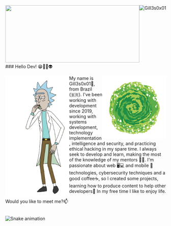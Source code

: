 <img align='right' src = "https://komarev.com/ghpvc/?username=Gill3s0x01" alt = "Gill3s0x01" />

<img height=180 width=420 src="https://github-readme-stats.vercel.app/api/top-langs/?username=Gill3s0x01&layout=compact&langs_count=16&theme=dark"/> 
### Hello Dev! 😁🖖🏻👽

<div>
<!--  <img height=180 width=420 src="https://github-readme-stats.vercel.app/api?username=Gill3s0x01&show_icons=true&theme=dark&include_all_commits=true&count_private=true"/> -->
</div>

<p>
 <img align='right' src="https://raw.githubusercontent.com/Elyabe/elyabe/master/images/portal-3.gif" width='200'>
 <img align='left' src="https://raw.githubusercontent.com/Elyabe/Elyabe/master/images/rick-dancing.gif" width='200'> 
</p>
<p>
My name is Gill3s0x01🚀, from Brazil (🇧🇷). I've been working with  development since 2019, working with systems development, technology implementation, intelligence and security, and practicing ethical hacking in my spare time. I always seek to develop and learn, making the most of the knowledge of my mentors 🏪🏬. I'm passionate about web 🖥️💻 and mobile 📱 technologies, cybersecurity techniques and a good coffee☕, so I created some projects, learning how to produce content to help other developers💬
In my free time I like to enjoy life.
</p>
 
<p>
  <row>

  </row>
</p>

Would you like to meet me?📫
<br>
<br>

![Snake animation](https://github.com/Gill3s0x01/Gill3s0x01/blob/output/github-contribution-grid-snake-dark.svg)

<div align="center">
  <a href="https://github.com/Gill3s0x01">
  

</div>
